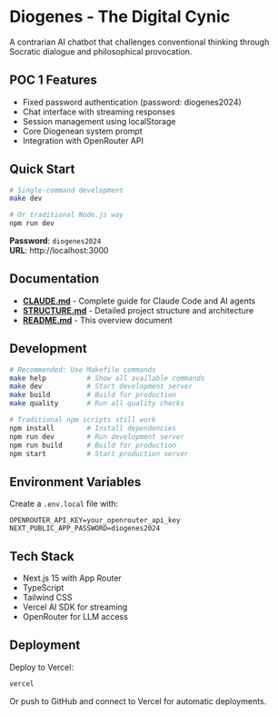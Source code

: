 # Diogenes - The Digital Cynic

A contrarian AI chatbot that challenges conventional thinking through Socratic dialogue and philosophical provocation.

## POC 1 Features

- Fixed password authentication (password: diogenes2024)
- Chat interface with streaming responses
- Session management using localStorage
- Core Diogenean system prompt
- Integration with OpenRouter API

## Quick Start

```bash
# Single-command development
make dev

# Or traditional Node.js way
npm run dev
```

**Password**: `diogenes2024`  
**URL**: http://localhost:3000

## Documentation

- **[CLAUDE.md](./CLAUDE.md)** - Complete guide for Claude Code and AI agents  
- **[STRUCTURE.md](./STRUCTURE.md)** - Detailed project structure and architecture
- **[README.md](./README.md)** - This overview document

## Development

```bash
# Recommended: Use Makefile commands
make help          # Show all available commands
make dev           # Start development server
make build         # Build for production
make quality       # Run all quality checks

# Traditional npm scripts still work
npm install        # Install dependencies
npm run dev        # Run development server
npm run build      # Build for production
npm start          # Start production server
```

## Environment Variables

Create a `.env.local` file with:

```
OPENROUTER_API_KEY=your_openrouter_api_key
NEXT_PUBLIC_APP_PASSWORD=diogenes2024
```

## Tech Stack

- Next.js 15 with App Router
- TypeScript
- Tailwind CSS
- Vercel AI SDK for streaming
- OpenRouter for LLM access

## Deployment

Deploy to Vercel:

```bash
vercel
```

Or push to GitHub and connect to Vercel for automatic deployments.